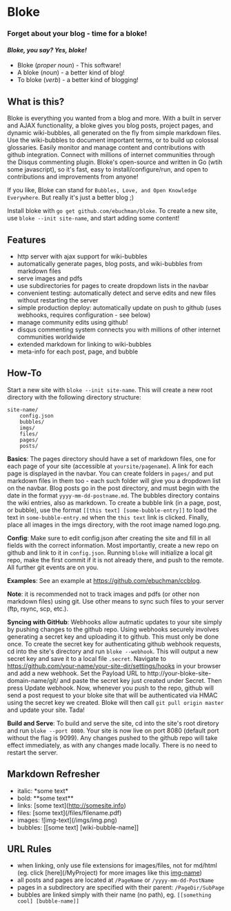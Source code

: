 Bloke
===
### Forget about your blog - time for a bloke!

#### *Bloke, you say? Yes, bloke!*
- Bloke (*proper noun*)  - This software!
- A bloke (*noun*) - a better kind of blog!
- To bloke (*verb*) - a better kind of blogging!

What is this?
---
Bloke is everything you wanted from a blog and more. With a built in server and AJAX functionality, a bloke gives you blog posts, project pages, and dynamic wiki-bubbles, all generated on the fly from simple markdown files. Use the wiki-bubbles to document important terms, or to build up colossal glossaries. Easily monitor and manage content and contributions with github integration. Connect with millions of internet communities through the Disqus commenting plugin. Bloke's open-source and written in Go (wtih some javascript), so it's fast, easy to install/configure/run, and open to contributions and improvements from anyone!

If you like, Bloke can stand for `Bubbles, Love, and Open Knowledge Everywhere`. But really it's just a better blog ;)

Install bloke with `go get github.com/ebuchman/bloke`. To create a new site, use `bloke --init site-name`, and start adding some content!

Features
---
- http server with ajax support for wiki-bubbles
- automatically generate pages, blog posts, and wiki-bubbles from markdown files
- serve images and pdfs
- use subdirectories for pages to create dropdown lists in the navbar
- convenient testing: automatically detect and serve edits and new files without restarting the server
- simple production deploy: automatically update on push to github (uses webhooks, requires configuration - see below)
- manage community edits using github!
- disqus commenting system connects you with millions of other internet communities worldwide
- extended markdown for linking to wiki-bubbles
- meta-info for each post, page, and bubble

How-To
---
Start a new site with `bloke --init site-name`. This will create a new root directory with the following directory structure:
```
site-name/
    config.json
    bubbles/
    imgs/
    files/
    pages/
    posts/
```

**Basics**: The pages directory should have a set of markdown files, one for each page of your site (accessible at `yoursite/pagename`). A link for each page is displayed in the navbar. You can create folders in `pages/` and put markdown files in them too - each such folder will give you a dropdown list on the navbar. Blog posts go in the post directory, and must begin with the date in the format `yyyy-mm-dd-postname.md`. The bubbles directory contains the wiki entries, also as markdown. To create a bubble link (in a page, post, or bubble), use the format `[[this text] [some-bubble-entry]]` to load the text in `some-bubble-entry.md` when the `this text` link is clicked. Finally, place all images in the imgs directory, with the root image named logo.png.

**Config**: Make sure to edit config.json after creating the site and fill in all fields with the correct information. Most importantly, create a new repo on github and link to it in `config.json`. Running `bloke` will initialize a local git repo, make the first commit if it is not already there, and push to the remote. All further git events are on you.

**Examples**: See an example at https://github.com/ebuchman/ccblog.

**Note**: it is recommended not to track images and pdfs (or other non markdown files) using git. Use other means to sync such files to your server (ftp, rsync, scp, etc.).

**Syncing with GitHub**: Webhooks allow autmatic updates to your site simply by pushing changes to the github repo. Using webhooks securely involves generating a secret key and uploading it to github. This must only be done once. To create the secret key for authenticating github webhook requests, cd into the site's directory and run `bloke --webhook`. This will output a new secret key and save it to a local file `.secret`. Navigate to https://github.com/your-name/your-site-dir/settings/hooks in your browser and add a new webhook. Set the Payload URL to http://your-bloke-site-domain-name/git/ and paste the secret key just created under Secret. Then press Update webhook. Now, whenever you push to the repo, github will send a post request to your bloke site that will be authenticated via HMAC using the secret key we created. Bloke will then call `git pull origin master` and update your site. Tada!

**Build and Serve**: To build and serve the site, cd into the site's root diretory and run `bloke --port 8080`.  Your site is now live on port 8080 (default port without the flag is 9099). Any changes pushed to the github repo will take effect immediately, as with any changes made locally. There is no need to restart the server.

Markdown Refresher
---
- italic: \*some text\*
- bold: \*\*some text\*\*
- links: \[some text](http://somesite.info)
- files: \[some text](/files/filename.pdf)
- images: !\[img-text](/imgs/img.png)
- bubbles: [[some text] [wiki-bubble-name]]

URL Rules
---
- when linking, only use file extensions for images/files, not for md/html (eg. click \[here](/MyProject) for more images like this [img-name](img-name.png))
- all posts and pages are located at `/PageName` or `/yyyy-mm-dd-PostName`
- pages in a subdirectory are specified with their parent: `/PageDir/SubPage`
- bubbles are linked simply with their name (no path), eg. `[[something cool] [bubble-name]]`





